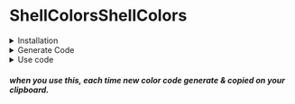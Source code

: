 #  ShellColorsShellColors

<details>
  <summary>Installation</summary>
  
+  TermUX ( Android )
```bash
pkg install git -y && PWDx=$PWD && cd ~ && git clone https://github.com/ShivaShirsath/ShellColors.git && bash ~/ShellColors/install && cd $PWDx
```
+ Ubuntu
```bash
sudo apt install git -y && PWDx=$PWD && cd ~ && git clone https://github.com/ShivaShirsath/ShellColors.git && bash ~/ShellColors/install && cd $PWDx
```

</details>

<details>
  <summary>Generate Code</summary>
  
<table>
<thead>
<tr>
<th></th>
<th>FONT</th>
<th>LAYER</th>
<th>R</th>
<th>G</th>
<th>B</th>
</tr>
</thead>
<tbody>
<tr>
<td>0</td>
<td>Normal</td>
<td></td>
<td>*</td>
<td>*</td>
<td>*</td>
</tr>
<tr>
<td>1</td>
<td><b>Bolt</b></td>
<td></td>
<td>*</td>
<td>*</td>
<td>*</td>
</tr>
<tr>
<td>2</td>
<td>Dim</td>
<td></td>
<td>*</td>
<td>*</td>
<td>*</td>
</tr>
<tr>
<td>3</td>
<td><i>Itallic</i></td>
<td><img src=https://user-images.githubusercontent.com/59221352/143685076-f1e20161-12cf-458e-ad60-ea281389e492.png></img></td>
<td>*</td>
<td>*</td>
<td>*</td>
</tr>
<tr>
<td>4</td>
<td><ins>Underline</ins></td>
<td><img src=https://user-images.githubusercontent.com/59221352/143684886-9fee5249-cb54-4d7f-b5e2-4b94b4029902.png></img></td>
<td>*</td>
<td>*</td>
<td>*</td>
</tr>
<tr>
<td>5</td>
<td>Blink</td>
<td></td>
<td>*</td>
<td>*</td>
<td>*</td>
</tr>
<tr>
<td>6</td>
<td>Intense</td>
<td></td>
<td></td>
<td></td>
<td></td>
</tr>
<tr>
<td>7</td>
<td>Inverse</td>
<td></td>
<td></td>
<td></td>
<td></td>
</tr>
<tr>
<td>8</td>
<td><img src=https://user-images.githubusercontent.com/59221352/143685191-1a4721f8-30e9-4881-af9e-49a195c5d2d2.png alt=Invisible></img></td>
<td></td>
<td></td>
<td></td>
<td></td>
</tr>
<tr>
<td>9</td>
<td><strike>Strike</strike></td>
<td></td>
<td></td>
<td></td>
<td></td>
</tr>
</tbody>
</table>

```bash
getColorCode FONT LAYER R G B 'TEXT'
```
</details>
<details>
  <summary>Use code</summary>
  
```bash
echo -e "`getColorCode FONT LAYER RED GREEN BLUE 'TEXT'`"
```
<p align=center>Or</p>

```bash
printf  "`getColorCode FONT LAYER RED GREEN BLUE 'TEXT'`\n"
```
</details>

##### when you use this, each time new color code generate & copied on your clipboard. 
